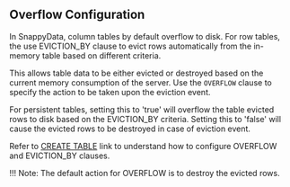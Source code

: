 <a id="overflow"></a>
## Overflow Configuration

In SnappyData, column tables by default overflow to disk.  For row tables, the use EVICTION_BY clause to evict rows automatically from the in-memory table based on different criteria.  

This allows table data to be either evicted or destroyed based on the current memory consumption of the server. Use the `OVERFLOW` clause to specify the action to be taken upon the eviction event. 

For persistent tables, setting this to 'true' will overflow the table evicted rows to disk based on the EVICTION_BY criteria. Setting this to 'false' will cause the evicted rows to be destroyed in case of eviction event.

Refer to [CREATE TABLE](../../reference/sql_reference/create-table.md) link to understand how to configure OVERFLOW and EVICTION_BY clauses.

!!! Note: 
	The default action for OVERFLOW is to destroy the evicted rows.
